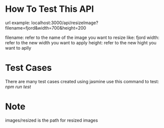 # How To Test This API

url example: localhost:3000/api/resizeImage?filename=fjord&width=700&height=200

filename: refer to the name of the image you want to resize like: fjord
width: refer to the new width you want to apply
height: refer to the new hight you want to aplly

# Test Cases

There are many test cases created using jasmine use this command to test: *npm run test*

# Note

images/resized is the path for resized images 

